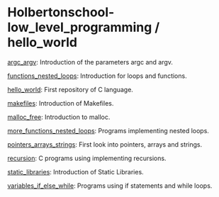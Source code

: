 # Holbertonschool-low_level_programming / hello_world

[argc_argv](https://github.com/jGohan-cpu/holbertonschool-low_level_programming/tree/master/argc_argv): Introduction of the parameters argc and argv.

[functions_nested_loops](https://github.com/jGohan-cpu/holbertonschool-low_level_programming/tree/master/functions_nested_loops): Introduction for loops and functions.

[hello_world](https://github.com/jGohan-cpu/holbertonschool-low_level_programming/tree/master/hello_world): First repository of C language.

[makefiles](https://github.com/jGohan-cpu/holbertonschool-low_level_programming/tree/master/makefiles): Introduction of Makefiles.

[malloc_free](https://github.com/jGohan-cpu/holbertonschool-low_level_programming/tree/master/malloc_free): Introduction to malloc.

[more_functions_nested_loops](https://github.com/jGohan-cpu/holbertonschool-low_level_programming/tree/master/more_functions_nested_loops): Programs implementing nested loops.

[pointers_arrays_strings](https://github.com/jGohan-cpu/holbertonschool-low_level_programming/tree/master/pointers_arrays_strings): First look into pointers, arrays and strings.

[recursion](https://github.com/jGohan-cpu/holbertonschool-low_level_programming/tree/master/recursion): C programs using implementing recursions.

[static_libraries](https://github.com/jGohan-cpu/holbertonschool-low_level_programming/tree/master/static_libraries): Introduction of Static Libraries.

[variables_if_else_while](https://github.com/jGohan-cpu/holbertonschool-low_level_programming/tree/master/variables_if_else_while): Programs using if statements and while loops.
